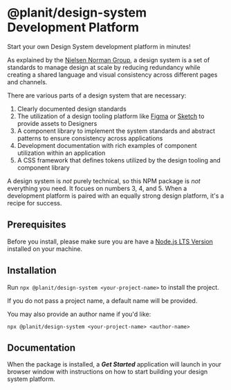 # @planit/design-system Development Platform

Start your own Design System development platform in minutes!

As explained by the [Nielsen Norman Group](https://www.nngroup.com/articles/design-systems-101/), a design system is a set of standards to manage design at scale by reducing redundancy while creating a shared language and visual consistency across different pages and channels.

There are various parts of a design system that are necessary:

1. Clearly documented design standards
2. The utilization of a design tooling platform like [Figma](https://www.figma.com/) or [Sketch](https://www.sketch.com/) to provide assets to Designers
3. A component library to implement the system standards and abstract patterns to ensure consistency across applications 
4. Development documentation with rich examples of component utilization within an application
5. A CSS framework that defines tokens utilized by the design tooling and component library

A design system is *not* purely technical, so this NPM package is *not* everything you need. It focues on numbers 3, 4, and 5. When a development platform is paired with an equally strong design platform, it's a recipe for success.

## Prerequisites 

Before you install, please make sure you are have a [Node.js LTS Version](https://nodejs.org/en/about/releases/) installed on your machine.

## Installation

Run `npx @planit/design-system <your-project-name>` to install the project.

If you do not pass a project name, a default name will be provided.

You may also provide an author name if you'd like:

`npx @planit/design-system <your-project-name> <author-name>`

## Documentation

When the package is installed, a ***Get Started*** application will launch in your browser window with instructions on how to start building your design system platform.


